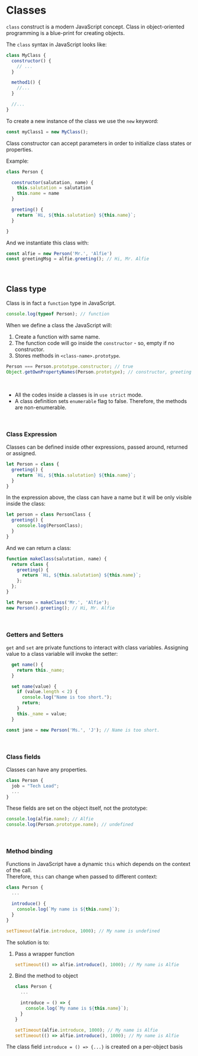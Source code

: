 # Classes

```class``` construct is a modern JavaScript concept. Class in object-oriented programming is a blue-print for creating objects.

The ```class``` syntax in JavaScript looks like:

```js
class MyClass {
  constructor() {
    // ...
  }

  method1() {
    //...
  }

  //...
}
```

To create a new instance of the class we use the ```new``` keyword:

```js
const myClass1 = new MyClass();
```

Class constructor can accept parameters in order to initialize class states or properties.

Example:

```js
class Person {

  constructor(salutation, name) {
    this.salutation = salutation
    this.name = name
  }

  greeting() {
    return `Hi, ${this.salutation} ${this.name}`;
  }

}
```

And we instantiate this class with:

```js
const alfie = new Person('Mr.', 'Alfie')
const greetingMsg = alfie.greeting(); // Hi, Mr. Alfie
```

<br>

## Class type

Class is in fact a ```function``` type in JavaScript.

```js
console.log(typeof Person); // function 
```

When we define a class the JavaScript will:
1. Create a function with same name.
2. The function code will go inside the ```constructor``` - so, empty if no constructor.
3. Stores methods in ```<class-name>.prototype```.

```js
Person === Person.prototype.constructor; // true
Object.getOwnPropertyNames(Person.prototype); // constructor, greeting
```

<br>

* All the codes inside a classes is in ```use strict``` mode.
* A class definition sets ```enumerable``` flag to false. Therefore, the methods are non-enumerable.

<br>

### Class Expression

Classes can be defined inside other expressions, passed around, returned or assigned.

```js
let Person = class {
  greeting() {
    return `Hi, ${this.salutation} ${this.name}`;
  }
}
```

In the expression above, the class can have a name but it will be only visible inside the class:

```js
let person = class PersonClass {
  greeting() {
    console.log(PersonClass);
  }
}
```

And we can return a class:

```js
function makeClass(salutation, name) {
  return class {
    greeting() {
      return `Hi, ${this.salutation} ${this.name}`;
    };
  };
}

let Person = makeClass('Mr.', 'Alfie');
new Person().greeting(); // Hi, Mr. Alfie 
```

<br>

### Getters and Setters

```get``` and ```set``` are private functions to interact with class variables. Assigning value to a class variable will invoke the setter:

```js
  get name() {
    return this._name;
  }

  set name(value) {
    if (value.length < 2) {
      console.log("Name is too short.");
      return;
    }
    this._name = value;
  }
```
```js
const jane = new Person('Ms.', 'J'); // Name is too short.
```

<br>

### Class fields

Classes can have any properties.

```js
class Person {
  job = "Tech Lead";
  ...
}
```

These fields are set on the object itself, not the prototype:

```js
console.log(alfie.name); // Alfie
console.log(Person.prototype.name); // undefined
```

<br>

### Method binding

Functions in JavaScript have a dynamic ```this``` which depends on the context of the call.<br>
Therefore, ```this``` can change when passed to different context:

```js
class Person {
  ...

  introduce() {
    console.log(`My name is ${this.name}`);
  }
}
```
```js
setTimeout(alfie.introduce, 1000); // My name is undefined
```

The solution is to:
1. Pass a wrapper function
    ```js
    setTimeout(() => alfie.introduce(), 1000); // My name is Alfie
    ```
2. Bind the method to object
    ```js
    class Person {
      ...

      introduce = () => {
        console.log(`My name is ${this.name}`);
      }
    }
    ```
    ```js
    setTimeout(alfie.introduce, 1000); // My name is Alfie
    setTimeout(() => alfie.introduce(), 1000); // My name is Alfie
    ```
The class field ```introduce = () => {...}``` is created on a per-object basis